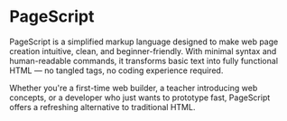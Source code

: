 # PageScript
PageScript is a simplified markup language designed to make web page creation intuitive, clean, and beginner-friendly. With minimal syntax and human-readable commands, it transforms basic text into fully functional HTML — no tangled tags, no coding experience required.

Whether you're a first-time web builder, a teacher introducing web concepts, or a developer who just wants to prototype fast, PageScript offers a refreshing alternative to traditional HTML.
